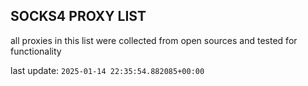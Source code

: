 ## SOCKS4 PROXY LIST

all proxies in this list were collected from open sources and tested for functionality

last update: `2025-01-14 22:35:54.882085+00:00`